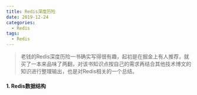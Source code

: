 ```yaml
---
title: Redis深度历险
date: 2019-12-24
categories:
  - Redis
tags:
  - Redis
---
```


> 老钱的Redis深度历险一书确实写得很有趣，起初是在掘金上有人推荐，就买了一本来品味了两翻，对该书知识点按自己的需求再结合其他技术博文的知识进行整理输出，也是对Redis相关的一个总结。

#### 1. Redis数据结构
